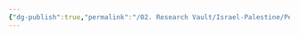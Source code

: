 ```yaml
---
{"dg-publish":true,"permalink":"/02. Research Vault/Israel-Palestine/People/Mahmoud Abbas/","created":"2025-08-22T20:09:11.462-04:00","updated":"2025-08-22T21:00:16.928-04:00"}
---
```


